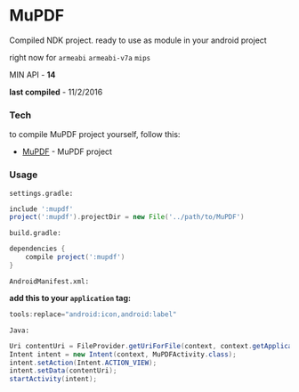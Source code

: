 # MuPDF

Compiled NDK project. ready to use as module in your android project

right now for `armeabi` `armeabi-v7a` `mips`

MIN API - **14**

**last compiled** - 11/2/2016

### Tech

to compile MuPDF project yourself, follow this:

* [MuPDF] - MuPDF project

### Usage
`settings.gradle:`
```gradle
include ':mupdf'
project(':mupdf').projectDir = new File('../path/to/MuPDF')
```

`build.gradle:`

```gradle
dependencies {
    compile project(':mupdf')
}
```
`AndroidManifest.xml:`

**add this to your `application` tag:**

```java
tools:replace="android:icon,android:label"
```

`Java:`
```java
Uri contentUri = FileProvider.getUriForFile(context, context.getApplicationContext().getPackageName() + ".provider", filePath);
Intent intent = new Intent(context, MuPDFActivity.class);
intent.setAction(Intent.ACTION_VIEW);
intent.setData(contentUri);
startActivity(intent);
```

[//]: # (These are reference links used in the body of this note and get stripped out when the markdown processor does its job. There is no need to format nicely because it shouldn't be seen. Thanks SO - http://stackoverflow.com/questions/4823468/store-comments-in-markdown-syntax)

   [MuPDF]: <http://www.mupdf.com/docs/how-to-build-mupdf-for-android>

